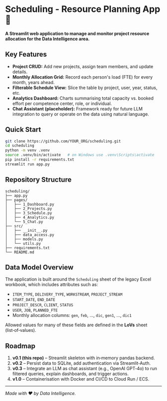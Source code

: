
# Scheduling - Resource Planning App 📅

**A Streamlit web application to manage and monitor project resource allocation for the Data Intelligence area.**

## Key Features
- **Project CRUD:** Add new projects, assign team members, and update details.
- **Monthly Allocation Grid:** Record each person's load (FTE) for every month, years ahead.
- **Filterable Schedule View:** Slice the table by project, user, year, status, etc.
- **Analytics Dashboard:** Charts summarising total capacity vs. booked effort per competence center, role, or individual.
- **Chat Assistant (placeholder):** Framework ready for future LLM integration to query or operate on the data using natural language.

## Quick Start

```bash
git clone https://github.com/YOUR_ORG/scheduling.git
cd scheduling
python -m venv .venv
source .venv/bin/activate   # on Windows use .venv\Scripts\activate
pip install -r requirements.txt
streamlit run app.py
```

## Repository Structure

```
scheduling/
├── app.py
├── pages/
│   ├── 1_Dashboard.py
│   ├── 2_Projects.py
│   ├── 3_Schedule.py
│   ├── 4_Analytics.py
│   └── 5_Chat.py
├── src/
│   ├── __init__.py
│   ├── data_access.py
│   ├── models.py
│   └── utils.py
├── requirements.txt
└── README.md
```

## Data Model Overview

The application is built around the `Scheduling` sheet of the legacy Excel workbook, which includes attributes such as:

- `ITEM_TYPE`, `DELIVERY_TYPE`, `WORKSTREAM`, `PROJECT_STREAM`
- `START_DATE`, `END_DATE`
- `PROJECT_DESCR`, `CLIENT`, `STATUS`
- `USER`, `JOB`, `PLANNED_FTE`
- Monthly allocation columns: `gen`, `feb`, ..., `dic`, `gen1`, ..., `dic1`

Allowed values for many of these fields are defined in the **LoVs** sheet (list‑of‑values).

## Roadmap

1. **v0.1 (this repo)** – Streamlit skeleton with in‑memory pandas backend.
2. **v0.2** – Persist data to SQLite, add authentication via Streamlit‑Auth.
3. **v0.3** – Integrate an LLM as chat assistant (e.g., OpenAI GPT‑4o) to run filtered queries, explain dashboards, and trigger actions.
4. **v1.0** – Containerisation with Docker and CI/CD to Cloud Run / ECS.

---

_Made with ❤️ by Data Intelligence._
